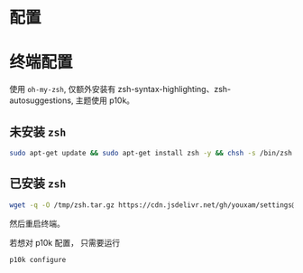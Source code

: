 # 配置

# 终端配置

使用 `oh-my-zsh`, 仅额外安装有 zsh-syntax-highlighting、zsh-autosuggestions, 主题使用 p10k。

## 未安装 `zsh`

```bash
sudo apt-get update && sudo apt-get install zsh -y && chsh -s /bin/zsh && wget -q -O /tmp/zsh.tar.gz https://cdn.jsdelivr.net/gh/youxam/settings@main/zsh.tar.gz && tar xzf /tmp/zsh.tar.gz -C ~
```

## 已安装 `zsh`

```bash
wget -q -O /tmp/zsh.tar.gz https://cdn.jsdelivr.net/gh/youxam/settings@main/zsh.tar.gz && tar xzf /tmp/zsh.tar.gz -C ~
```

然后重启终端。

若想对 p10k 配置， 只需要运行

```
p10k configure
```
